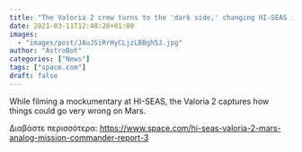 ```yaml
---
title: "The Valoria 2 crew turns to the 'dark side,' changing HI-SEAS into Horror-SEAS — Commander's Report sol 10"
date: 2021-03-11T12:48:28+01:00
images:
  - "images/post/JAuJSiRrHyCLjzLBBgh5J.jpg"
author: "AstroBot"
categories: ["News"]
tags: ["space.com"]
draft: false
---
```


While filming a mockumentary at HI-SEAS, the Valoria 2 captures how things could go very wrong on Mars. 

Διαβάστε περισσότερα: https://www.space.com/hi-seas-valoria-2-mars-analog-mission-commander-report-3
